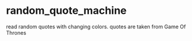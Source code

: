 # random_quote_machine
read random quotes with changing colors. quotes are taken from Game Of Thrones
